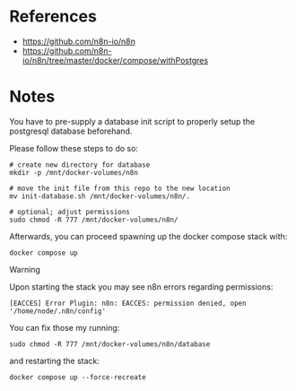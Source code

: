 # References

- https://github.com/n8n-io/n8n
- https://github.com/n8n-io/n8n/tree/master/docker/compose/withPostgres

# Notes

You have to pre-supply a database init script to properly setup the postgresql database beforehand.

Please follow these steps to do so:

````
# create new directory for database
mkdir -p /mnt/docker-volumes/n8n

# move the init file from this repo to the new location
mv init-database.sh /mnt/docker-volumes/n8n/.

# optional; adjust permissions
sudo chmod -R 777 /mnt/docker-volumes/n8n/
````

Afterwards, you can proceed spawning up the docker compose stack with:

````
docker compose up
````

> [!WARNING]
> Upon starting the stack you may see n8n errors regarding permissions:
>
> ````
> [EACCES] Error Plugin: n8n: EACCES: permission denied, open '/home/node/.n8n/config'
> ````
>
> You can fix those my running:
> ````
> sudo chmod -R 777 /mnt/docker-volumes/n8n/database
> ````
>
> and restarting the stack:
>
> ````
> docker compose up --force-recreate
> ````
